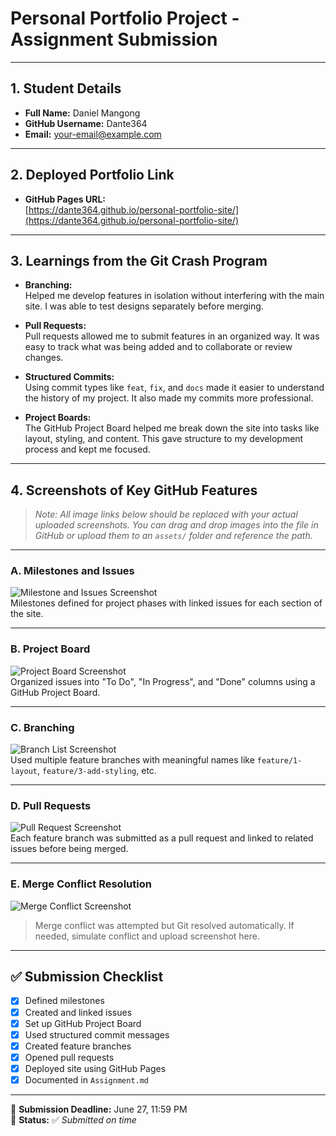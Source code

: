 # Personal Portfolio Project - Assignment Submission

---

## 1. Student Details

- **Full Name:** Daniel Mangong  
- **GitHub Username:** Dante364  
- **Email:** your-email@example.com  <!-- TODO: Replace with your actual email -->

---

## 2. Deployed Portfolio Link

- **GitHub Pages URL:**  
  [https://dante364.github.io/personal-portfolio-site/](https://dante364.github.io/personal-portfolio-site/) <!-- TODO: Replace with real deployed link -->

---

## 3. Learnings from the Git Crash Program

- **Branching:**  
  Helped me develop features in isolation without interfering with the main site. I was able to test designs separately before merging.

- **Pull Requests:**  
  Pull requests allowed me to submit features in an organized way. It was easy to track what was being added and to collaborate or review changes.

- **Structured Commits:**  
  Using commit types like `feat`, `fix`, and `docs` made it easier to understand the history of my project. It also made my commits more professional.

- **Project Boards:**  
  The GitHub Project Board helped me break down the site into tasks like layout, styling, and content. This gave structure to my development process and kept me focused.

---

## 4. Screenshots of Key GitHub Features

> _Note: All image links below should be replaced with your actual uploaded screenshots. You can drag and drop images into the file in GitHub or upload them to an `assets/` folder and reference the path._

---

### A. Milestones and Issues

![Milestone and Issues Screenshot](assets/milestone-issues.png)  
Milestones defined for project phases with linked issues for each section of the site.

---

### B. Project Board

![Project Board Screenshot](assets/project-board.png)  
Organized issues into "To Do", "In Progress", and "Done" columns using a GitHub Project Board.

---

### C. Branching

![Branch List Screenshot](assets/branches.png)  
Used multiple feature branches with meaningful names like `feature/1-layout`, `feature/3-add-styling`, etc.

---

### D. Pull Requests

![Pull Request Screenshot](assets/pull-request.png)  
Each feature branch was submitted as a pull request and linked to related issues before being merged.

---

### E. Merge Conflict Resolution

![Merge Conflict Screenshot](assets/merge-conflict.png)  
> Merge conflict was attempted but Git resolved automatically. If needed, simulate conflict and upload screenshot here.

---

## ✅ Submission Checklist

- [x] Defined milestones  
- [x] Created and linked issues  
- [x] Set up GitHub Project Board  
- [x] Used structured commit messages  
- [x] Created feature branches  
- [x] Opened pull requests  
- [x] Deployed site using GitHub Pages  
- [x] Documented in `Assignment.md`

---

📅 **Submission Deadline:** June 27, 11:59 PM  
🎯 **Status:** ✅ *Submitted on time*

